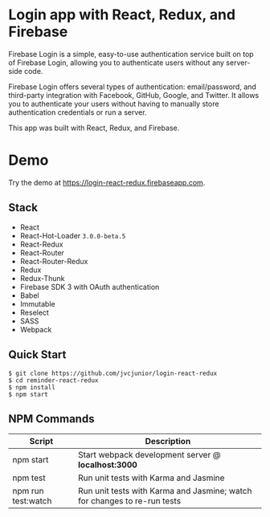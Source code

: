 # Login app with React, Redux, and Firebase
Firebase Login is a simple, easy-to-use authentication service built on top of Firebase Login, allowing you to authenticate users without any server-side code.

Firebase Login offers several types of authentication: email/password, and third-party integration with Facebook, GitHub, Google, and Twitter. 
It allows you to authenticate your users without having to manually store authentication credentials or run a server.

This app was built with React, Redux, and Firebase.

# Demo

Try the demo at https://login-react-redux.firebaseapp.com. 

## Stack

- React
- React-Hot-Loader `3.0.0-beta.5`
- React-Redux
- React-Router
- React-Router-Redux
- Redux
- Redux-Thunk
- Firebase SDK 3 with OAuth authentication
- Babel
- Immutable
- Reselect
- SASS
- Webpack


Quick Start
-----------

```shell
$ git clone https://github.com/jvcjunior/login-react-redux
$ cd reminder-react-redux
$ npm install
$ npm start
```

NPM Commands
------------

|Script|Description|
|---|---|
|npm start|Start webpack development server @ **localhost:3000**|
|npm test|Run unit tests with Karma and Jasmine|
|npm run test:watch|Run unit tests with Karma and Jasmine; watch for changes to re-run tests|
